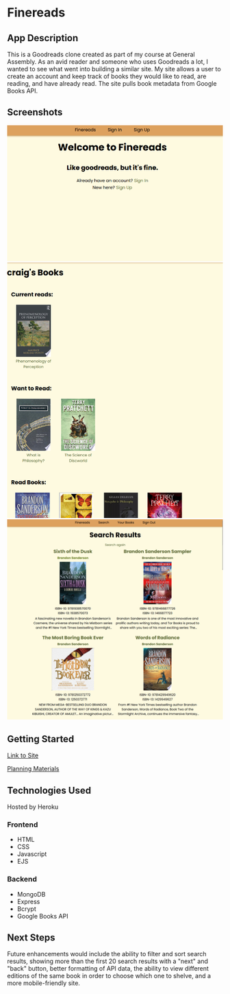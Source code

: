 # Finereads

## App Description

This is a Goodreads clone created as part of my course at General Assembly. As an avid reader and someone who uses Goodreads a lot, I wanted to see what went into building a similar site. My site allows a user to create an account and keep track of books they would like to read, are reading, and have already read. The site pulls book metadata from Google Books API.

## Screenshots

![Finereads homepage](/public/images/Finereads-1.png)
![Page that displays books that a user has shelved](/public/images/Finereads-2.png)
![Book search results](/public/images/Finereads-3.png)

## Getting Started

[Link to Site](https://finereads-dc186f3959c5.herokuapp.com/)

[Planning Materials](https://sharing.clickup.com/9002111759/l/h/8c92mrf-1654/a3157f055aed0fc)

## Technologies Used

Hosted by Heroku

### Frontend

- HTML
- CSS
- Javascript
- EJS

### Backend

- MongoDB
- Express
- Bcrypt
- Google Books API

## Next Steps

Future enhancements would include the ability to filter and sort search results, showing more than the first 20 search results with a "next" and "back" button, better formatting of API data, the ability to view different editions of the same book in order to choose which one to shelve, and a more mobile-friendly site.
